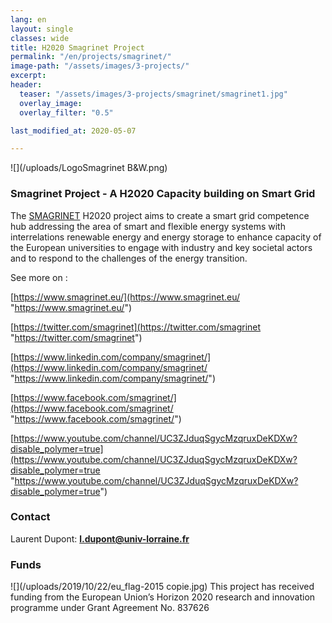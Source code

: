 ```yaml
---
lang: en
layout: single
classes: wide
title: H2020 Smagrinet Project
permalink: "/en/projects/smagrinet/"
image-path: "/assets/images/3-projects/"
excerpt: 
header:
  teaser: "/assets/images/3-projects/smagrinet/smagrinet1.jpg"
  overlay_image:
  overlay_filter: "0.5"

last_modified_at: 2020-05-07

---
```



![](/uploads/LogoSmagrinet B&W.png)

### Smagrinet Project - A H2020 Capacity building on Smart Grid

The [SMAGRINET](https://www.smagrinet.eu/) H2020 project aims to create a smart grid competence hub addressing the area of smart and flexible energy systems with interrelations renewable energy and energy storage to enhance capacity of the European universities to engage with industry and key societal actors and to respond to the challenges of the energy transition.

See more on :

[https://www.smagrinet.eu/](https://www.smagrinet.eu/ "https://www.smagrinet.eu/")

[https://twitter.com/smagrinet](https://twitter.com/smagrinet "https://twitter.com/smagrinet")

[https://www.linkedin.com/company/smagrinet/](https://www.linkedin.com/company/smagrinet/ "https://www.linkedin.com/company/smagrinet/")

[https://www.facebook.com/smagrinet/](https://www.facebook.com/smagrinet/ "https://www.facebook.com/smagrinet/")

[https://www.youtube.com/channel/UC3ZJduqSgycMzqruxDeKDXw?disable_polymer=true](https://www.youtube.com/channel/UC3ZJduqSgycMzqruxDeKDXw?disable_polymer=true "https://www.youtube.com/channel/UC3ZJduqSgycMzqruxDeKDXw?disable_polymer=true")

### Contact

Laurent Dupont: **<l.dupont@univ-lorraine.fr>**

### Funds

![](/uploads/2019/10/22/eu_flag-2015 copie.jpg) This project has received funding from the European Union’s Horizon 2020 research and innovation programme under Grant Agreement No. 837626

